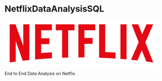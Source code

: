# NetflixDataAnalysisSQL

![Netflix_Logo](https://github.com/eniolaoladapo/NetflixDataAnalysisSQL/blob/main/NetflixLogo.png)

End to End Data Analysis on Netflix
